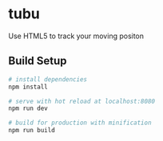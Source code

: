 # tubu
Use HTML5 to track your moving positon

## Build Setup

``` bash
# install dependencies
npm install

# serve with hot reload at localhost:8080
npm run dev

# build for production with minification
npm run build
